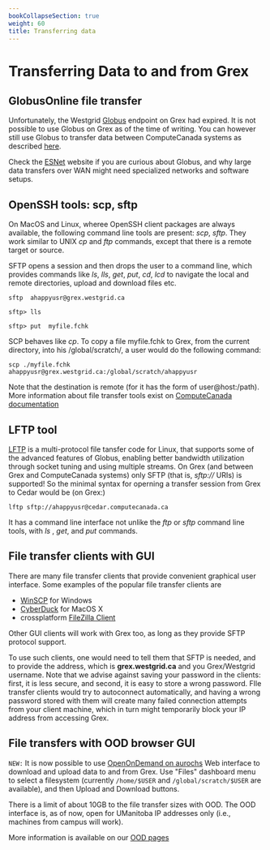 ```yaml
---
bookCollapseSection: true
weight: 60
title: Transferring data
---
```


# Transferring Data to and from Grex

## GlobusOnline file transfer

Unfortunately, the Westgrid [Globus](https://www.globus.org) endpoint on Grex had expired. 
It is not possible to use Globus on Grex as of the time of writing. You can however still use Globus to transfer data between ComputeCanada systems as described [here](https://docs.computecanada.ca/wiki/Globus). 

Check the [ESNet](https://fasterdata.es.net/) website if you are curious about Globus, and why large data transfers over WAN might need specialized networks and software setups.

## OpenSSH tools: scp, sftp

On MacOS and Linux, wheree OpenSSH client packages are always available, the following command line tools are present: _scp_, _sftp_. 
They work similar to UNIX _cp_ and _ftp_ commands, except that there is a remote target or source. 

SFTP opens a session and then drops the user to a command line, which provides commands like _ls_, _lls_, _get_, _put_, _cd_, _lcd_ to navigate
the local and remote directories, upload and download files etc.

 ```sftp  ahappyusr@grex.westgrid.ca```
 
 ```sftp> lls```
 
 ```sftp> put  myfile.fchk```

SCP behaves like _cp_. To copy a file myfile.fchk to Grex, from the current directory, into his /global/scratch/, a user would do the following command:

 ```scp ./myfile.fchk  ahappyusr@grex.westgrid.ca:/global/scratch/ahappyusr```

Note that the destination is remote (for it has the form of user@host:/path). More information about file transfer tools exist on [ComputeCanada documentation](https://docs.computecanada.ca/wiki/Transferring_data#SCP)

## LFTP tool

[LFTP](http://lftp.yar.ru/) is a multi-protocol file tansfer code for Linux, that supports some of the advanced features of Globus, enabling better bandwidth utilization
through socket tuning and using multiple streams. On Grex (and between Grex and ComputeCanada systems) only SFTP (that is, _sftp://_ URIs) is supported! So the minimal syntax for operning a transfer session
from Grex to Cedar would be (on Grex:)

  ```lftp sftp://ahappyusr@cedar.computecanada.ca```

It has a command line interface not unlike the  _ftp_ or _sftp_ command line tools, with _ls_ , _get_, and _put_ commands.

## File transfer clients with GUI

There are many file transfer clients that provide convenient graphical user interface.
Some examples of the popular file transfer clients are
 * [WinSCP](https://winscp.net/eng/index.php) for Windows
 * [CyberDuck](https://cyberduck.io/) for MacOS X
 * crossplatform [FileZilla Client](https://filezilla-project.org)

Other GUI clients will work with Grex too, as long as they provide SFTP protocol support.

To use such clients, one would need to tell them that SFTP is needed, and to provide the address, which is **grex.westgrid.ca** and you Grex/Westgrid username.
Note that we advise against saving your password in the clients: first, it is less secure, and second, it is easy to store a wrong password. FIle transfer clients
would try to autoconnect automatically, and having a wrong password stored with them will create many failed connection attempts from your client machine, which in turn
might temporarily block your IP address from accessing Grex.

## File transfers with OOD browser GUI

``NEW:`` It is now possible to use [OpenOnDemand on aurochs](https://aurochs.westgrid.ca) Web interface to download and upload data to and from Grex. Use "Files" dashboard menu to select a filesystem (currently ``/home/$USER`` and ``/global/scratch/$USER`` are available), and then Upload and Download buttons.

There is a limit of about 10GB to the file transfer sizes with OOD. The OOD interface is, as of now, open for UManitoba IP addresses only (i.e., machines from campus will work). 

More information is available on our [OOD pages](../../ood)